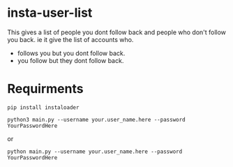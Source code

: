 # insta-user-list
This gives a list of people you dont follow back and people who don't follow you back. 
ie it give the list of accounts who.
* follows you but you dont follow back.
* you follow but they dont follow back.
# Requirments
~~~
pip install instaloader
~~~
~~~
python3 main.py --username your.user_name.here --password YourPasswordHere
~~~
or
~~~
python main.py --username your.user_name.here --password YourPasswordHere
~~~

